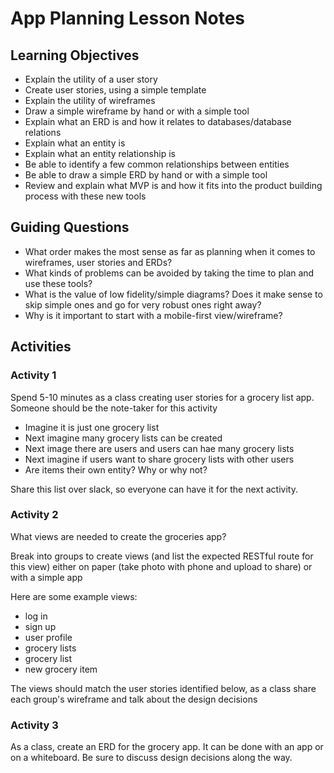 # App Planning Lesson Notes

## Learning Objectives

- Explain the utility of a user story
- Create user stories, using a simple template
- Explain the utility of wireframes
- Draw a simple wireframe by hand or with a simple tool
- Explain what an ERD is and how it relates to databases/database relations
- Explain what an entity is
- Explain what an entity relationship is
- Be able to identify a few common relationships between entities
- Be able to draw a simple ERD by hand or with a simple tool
- Review and explain what MVP is and how it fits into the product building process with these new tools

## Guiding Questions

- What order makes the most sense as far as planning when it comes to wireframes, user stories and ERDs?
- What kinds of problems can be avoided by taking the time to plan and use these tools?
- What is the value of low fidelity/simple diagrams? Does it make sense to skip simple ones and go for very robust ones right away?
- Why is it important to start with a mobile-first view/wireframe?

## Activities

### Activity 1

Spend 5-10 minutes as a class creating user stories for a grocery list app. Someone should be the note-taker for this activity

- Imagine it is just one grocery list
- Next imagine many grocery lists can be created
- Next image there are users and users can hae many grocery lists
- Next imagine if users want to share grocery lists with other users
- Are items their own entity? Why or why not?

Share this list over slack, so everyone can have it for the next activity.

### Activity 2

What views are needed to create the groceries app?

Break into groups to create views (and list the expected RESTful route for this view) either on paper (take photo with phone and upload to share) or with a simple app

Here are some example views:

- log in
- sign up
- user profile
- grocery lists
- grocery list
- new grocery item

The views should match the user stories identified below, as a class share each group's wireframe and talk about the design decisions

### Activity 3

As a class, create an ERD for the grocery app. It can be done with an app or on a whiteboard. Be sure to discuss design decisions along the way.
